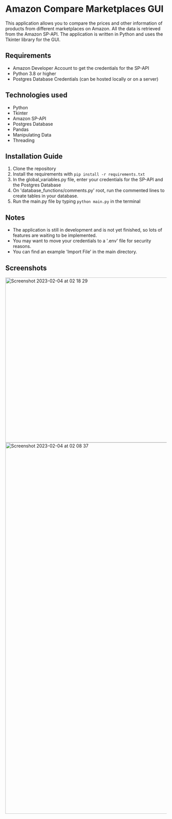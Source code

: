 # Amazon Compare Marketplaces GUI
This application allows you to compare the prices and other information of products from different marketplaces on Amazon. All the data is retrieved from the Amazon SP-API. The application is written in Python and uses the Tkinter library for the GUI.

## Requirements
- Amazon Developer Account to get the credentials for the SP-API
- Python 3.8 or higher
- Postgres Database Credentials (can be hosted locally or on a server)

## Technologies used
- Python
- Tkinter
- Amazon SP-API
- Postgres Database
- Pandas
- Manipulating Data
- Threading

## Installation Guide
1. Clone the repository
2. Install the requirements with `pip install -r requirements.txt`
3. In the global_variables.py file, enter your credentials for the SP-API and the Postgres Database
4. On 'database_functions/comments.py' root, run the commented lines to create tables in your database.
5. Run the main.py file by typing `python main.py` in the terminal

## Notes
- The application is still in development and is not yet finished, so lots of features are waiting to be implemented.
- You may want to move your credentials to a '.env' file for security reasons.
- You can find an example 'Import File' in the main directory.

## Screenshots
<img width="514" alt="Screenshot 2023-02-04 at 02 18 29" src="https://user-images.githubusercontent.com/53555551/216728730-62a474d8-20a8-4be8-81a5-2e4b9820479c.png">
<img width="1157" alt="Screenshot 2023-02-04 at 02 08 37" src="https://user-images.githubusercontent.com/53555551/216728651-13a964a9-1768-4158-9802-de07f08913f2.png">
